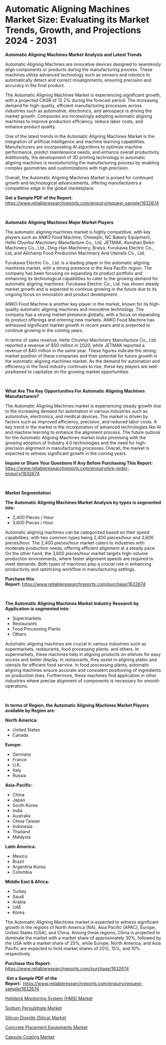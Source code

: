<p><h1>Automatic Aligning Machines Market Size: Evaluating its Market Trends, Growth, and Projections 2024 - 2031</h1></p><p><strong>Automatic Aligning Machines Market Analysis and Latest Trends</strong></p>
<p><p>Automatic Aligning Machines are innovative devices designed to seamlessly align components or products during the manufacturing process. These machines utilize advanced technology such as sensors and robotics to automatically detect and correct misalignments, ensuring precision and accuracy in the final product.</p><p>The Automatic Aligning Machines Market is experiencing significant growth, with a projected CAGR of 12.2% during the forecast period. The increasing demand for high-quality, efficient manufacturing processes across industries such as automotive, electronics, and aerospace is driving the market growth. Companies are increasingly adopting automatic aligning machines to improve production efficiency, reduce labor costs, and enhance product quality.</p><p>One of the latest trends in the Automatic Aligning Machines Market is the integration of artificial intelligence and machine learning capabilities. Manufacturers are incorporating AI algorithms to optimize machine performance, predict maintenance needs, and enhance overall productivity. Additionally, the development of 3D printing technology in automatic aligning machines is revolutionizing the manufacturing process by enabling complex geometries and customizations with high precision.</p><p>Overall, the Automatic Aligning Machines Market is poised for continued growth and technological advancements, offering manufacturers a competitive edge in the global marketplace.</p></p>
<p><strong>Get a Sample PDF of the Report:&nbsp;</strong> <a href="https://www.reliableresearchreports.com/enquiry/request-sample/1632674">https://www.reliableresearchreports.com/enquiry/request-sample/1632674</a></p>
<p>&nbsp;</p>
<p><strong>Automatic Aligning Machines Major Market Players</strong></p>
<p><p>The automatic aligning machines market is highly competitive, with key players such as ANKO Food Machine, Chiowpin, NC Bakery Equipment, Hefei Chunhui Machinery Manufacture Co., Ltd, JETMAK, Kunshan Beikn Machinery Co., Ltd., Ding-Han Machinery, Bralyx, Furukawa Electric Co., Ltd, and Allchamp Food Production Machinery And Utensils Co., Ltd.</p><p>Furukawa Electric Co., Ltd. is a leading player in the automatic aligning machines market, with a strong presence in the Asia Pacific region. The company has been focusing on expanding its product portfolio and enhancing its technological capabilities to cater to the growing demand for automatic aligning machines. Furukawa Electric Co., Ltd. has shown steady market growth and is expected to continue growing in the future due to its ongoing focus on innovation and product development.</p><p>ANKO Food Machine is another key player in the market, known for its high-quality automatic aligning machines and innovative technology. The company has a strong market presence globally, with a focus on expanding its product offerings and entering new markets. ANKO Food Machine has witnessed significant market growth in recent years and is projected to continue growing in the coming years.</p><p>In terms of sales revenue, Hefei Chunhui Machinery Manufacture Co., Ltd. reported a revenue of $50 million in 2020, while JETMAK reported a revenue of $40 million in the same year. These figures indicate the strong market position of these companies and their potential for future growth in the automatic aligning machines market. As the demand for automation and efficiency in the food industry continues to rise, these key players are well-positioned to capitalize on the growing market opportunities.</p></p>
<p>&nbsp;</p>
<p><strong>What Are The Key Opportunities For Automatic Aligning Machines Manufacturers?</strong></p>
<p><p>The Automatic Aligning Machines market is experiencing steady growth due to the increasing demand for automation in various industries such as automotive, electronics, and medical devices. The market is driven by factors such as improved efficiency, precision, and reduced labor costs. A key trend in the market is the incorporation of advanced technologies like AI and machine learning to enhance the alignment process. The future outlook for the Automatic Aligning Machines market looks promising with the growing adoption of Industry 4.0 technologies and the need for high-precision alignment in manufacturing processes. Overall, the market is expected to witness significant growth in the coming years.</p></p>
<p><strong>Inquire or Share Your Questions If Any Before Purchasing This Report:</strong> <a href="https://www.reliableresearchreports.com/enquiry/pre-order-enquiry/1632674">https://www.reliableresearchreports.com/enquiry/pre-order-enquiry/1632674</a></p>
<p>&nbsp;</p>
<p><strong>Market Segmentation</strong></p>
<p><strong>The Automatic Aligning Machines Market Analysis by types is segmented into:</strong></p>
<p><ul><li>2,400 Pieces / Hour</li><li>3,600 Pieces / Hour</li></ul></p>
<p><p>Automatic aligning machines can be categorized based on their speed capabilities, with two common types being 2,400 pieces/hour and 3,600 pieces/hour. The 2,400 pieces/hour market caters to industries with moderate production needs, offering efficient alignment at a steady pace. On the other hand, the 3,600 pieces/hour market targets high-volume production environments, where faster alignment speeds are required to meet demands. Both types of machines play a crucial role in enhancing productivity and optimizing workflow in manufacturing settings.</p></p>
<p><strong>Purchase this Report:&nbsp;</strong><a href="https://www.reliableresearchreports.com/purchase/1632674">https://www.reliableresearchreports.com/purchase/1632674</a></p>
<p>&nbsp;</p>
<p><strong>The Automatic Aligning Machines Market Industry Research by Application is segmented into:</strong></p>
<p><ul><li>Supermarkets</li><li>Restaurants</li><li>Food Processing Plants</li><li>Others</li></ul></p>
<p><p>Automatic aligning machines are crucial in various industries such as supermarkets, restaurants, food processing plants, and others. In supermarkets, these machines help in aligning products on shelves for easy access and better display. In restaurants, they assist in aligning plates and utensils for efficient food service. In food processing plants, automatic aligning machines ensure accurate and consistent positioning of ingredients on production lines. Furthermore, these machines find application in other industries where precise alignment of components is necessary for smooth operations.</p></p>
<p>&nbsp;</p>
<p><strong>In terms of Region, the Automatic Aligning Machines Market Players available by Region are:</strong></p>
<p>
    <p> <strong> North America: </strong>
        <ul>
            <li>United States</li>
            <li>Canada</li>
        </ul>
        </p> 
    <p> <strong> Europe: </strong>
        <ul>
            <li>Germany</li>
            <li>France</li>
            <li>U.K.</li>
            <li>Italy</li>
            <li>Russia</li>
        </ul>
        </p> 
    <p> <strong> Asia-Pacific: </strong>
        <ul>
            <li>China</li>
            <li>Japan</li>
            <li>South Korea</li>
            <li>India</li>
            <li>Australia</li>
            <li>China Taiwan</li>
            <li>Indonesia</li>
            <li>Thailand</li>
            <li>Malaysia</li>
        </ul>
        </p> 
    <p> <strong> Latin America: </strong>
        <ul>
            <li>Mexico</li>
            <li>Brazil</li>
            <li>Argentina Korea</li>
            <li>Colombia</li>
        </ul>
        </p> 
    <p> <strong> Middle East & Africa: </strong>
        <ul>
            <li>Turkey</li>
            <li>Saudi</li>
            <li>Arabia</li>
            <li>UAE</li>
            <li>Korea</li>
        </ul>
    </p>
    </p>
<p><p>The Automatic Aligning Machines market is expected to witness significant growth in the regions of North America (NA), Asia Pacific (APAC), Europe, United States (USA), and China. Among these regions, China is projected to dominate the market with a market share of approximately 30%, followed by the USA with a market share of 25%, while Europe, North America, and Asia Pacific are expected to hold market shares of 20%, 15%, and 10% respectively.</p></p>
<p><strong>Purchase this Report: </strong><a href="https://www.reliableresearchreports.com/purchase/1632674">https://www.reliableresearchreports.com/purchase/1632674</a></p>
<p>&nbsp;<strong>Get a Sample PDF of the Report:&nbsp;&nbsp;</strong><a href="https://www.reliableresearchreports.com/enquiry/request-sample/1632674">https://www.reliableresearchreports.com/enquiry/request-sample/1632674</a></p>
<p><strong></strong></p>
<p><p><a href="https://cedar-agate-3da.notion.site/Global-Helideck-Monitoring-System-HMS-Market-Size-and-Market-Trends-Insights-and-Projections-from-3a43c4e3d6bf45eb874b5bead379f6f9">Helideck Monitoring System (HMS) Market</a></p><p><a href="https://view.publitas.com/reportprime-1/sodium-persulphate-market-research-report-provides-critical-insights-that-can-help-shape-business-development-and-investment-strategies/">Sodium Persulphate Market</a></p><p><a href="https://copper-carbon-84f.notion.site/Silicon-Dioxide-Silica-Market-Size-Furnishes-Valuable-Information-Encompassing-Market-Share-Marke-813199d1e11949ddaaea89c5b4e91f91">Silicon Dioxide (Silica) Market</a></p><p><a href="https://github.com/nicholepatriciadoylenwnrjr0/Market-Research-Report-List-1/blob/main/concrete-placement-equipments-market.md">Concrete Placement Equipments Market</a></p><p><a href="https://view.publitas.com/reportprime-1/capsule-coating-market-challenges-opportunities-and-growth-drivers-and-major-market-players-forecasted-for-period-from-2024-2031/">Capsule Coating Market</a></p></p>